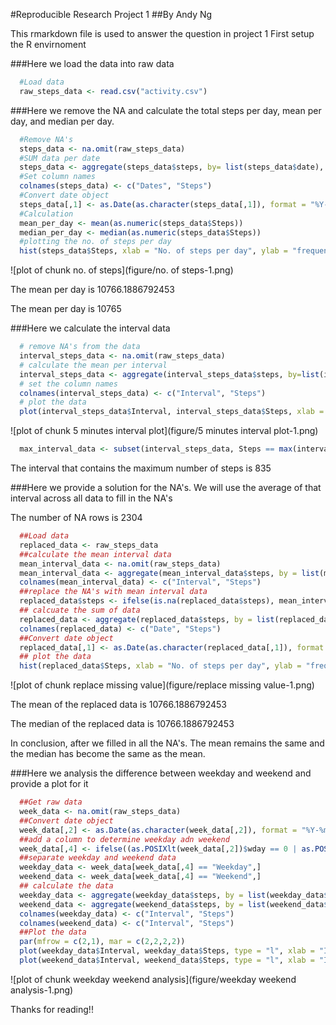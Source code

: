 #Reproducible Research Project 1
##By Andy Ng

This rmarkdown file is used to answer the question in project 1
First setup the R envirnoment


###Here we load the data into raw data

```r
  #Load data
  raw_steps_data <- read.csv("activity.csv")
```

###Here we remove the NA and calculate the total steps per day, mean per day, and median per day.

```r
  #Remove NA's
  steps_data <- na.omit(raw_steps_data)
  #SUM data per date
  steps_data <- aggregate(steps_data$steps, by= list(steps_data$date), FUN = sum)
  #Set column names
  colnames(steps_data) <- c("Dates", "Steps")
  #Convert date object
  steps_data[,1] <- as.Date(as.character(steps_data[,1]), format = "%Y-%m-%d")
  #Calculation
  mean_per_day <- mean(as.numeric(steps_data$Steps))
  median_per_day <- median(as.numeric(steps_data$Steps))
  #plotting the no. of steps per day
  hist(steps_data$Steps, xlab = "No. of steps per day", ylab = "frequency", main = "Histogram of no. of steps per day")
```

![plot of chunk no. of steps](figure/no. of steps-1.png)


The mean per day is 10766.1886792453

The mean per day is 10765

###Here we calculate the interval data

```r
  # remove NA's from the data
  interval_steps_data <- na.omit(raw_steps_data)
  # calculate the mean per interval
  interval_steps_data <- aggregate(interval_steps_data$steps, by=list(interval_steps_data$interval), FUN = mean)
  # set the column names
  colnames(interval_steps_data) <- c("Interval", "Steps")
  # plot the data
  plot(interval_steps_data$Interval, interval_steps_data$Steps, xlab = "Interval", ylab = "No. of steps", main = "Number of steps by interval across all days", type = "l")
```

![plot of chunk 5 minutes interval plot](figure/5 minutes interval plot-1.png)

```r
  max_interval_data <- subset(interval_steps_data, Steps == max(interval_steps_data$Steps))
```

The interval that contains the maximum number of steps is 835

###Here we provide a solution for the NA's. We will use the average of that interval across all data to fill in the NA's

The number of NA rows is 2304


```r
  ##Load data
  replaced_data <- raw_steps_data
  ##calculate the mean interval data
  mean_interval_data <- na.omit(raw_steps_data)
  mean_interval_data <- aggregate(mean_interval_data$steps, by = list(mean_interval_data$interval), FUN = mean)
  colnames(mean_interval_data) <- c("Interval", "Steps")
  ##replace the NA's with mean interval data
  replaced_data$steps <- ifelse(is.na(replaced_data$steps), mean_interval_data$Steps[mean_interval_data$Interval %in% replaced_data$interval], replaced_data$steps)
  ## calcuate the sum of data
  replaced_data <- aggregate(replaced_data$steps, by = list(replaced_data$date), FUN = sum)
  colnames(replaced_data) <- c("Date", "Steps")
  ##Convert date object
  replaced_data[,1] <- as.Date(as.character(replaced_data[,1]), format = "%Y-%m-%d")
  ## plot the data
  hist(replaced_data$Steps, xlab = "No. of steps per day", ylab = "frequency", main = "Histogram of no. of steps per day")
```

![plot of chunk replace missing value](figure/replace missing value-1.png)

The mean of the replaced data is 10766.1886792453

The median of the replaced data is 10766.1886792453

In conclusion, after we filled in all the NA's. The mean remains the same and the median has become the same as the mean.

###Here we analysis the difference between weekday and weekend and provide a plot for it


```r
  ##Get raw data
  week_data <- na.omit(raw_steps_data)
  ##Convert date object
  week_data[,2] <- as.Date(as.character(week_data[,2]), format = "%Y-%m-%d")
  ##add a column to determine weekday adn weekend
  week_data[,4] <- ifelse((as.POSIXlt(week_data[,2])$wday == 0 | as.POSIXlt(week_data[,2])$wday == 6), "Weekend", "Weekday")
  ##separate weekday and weekend data
  weekday_data <- week_data[week_data[,4] == "Weekday",]
  weekend_data <- week_data[week_data[,4] == "Weekend",]
  ## calculate the data
  weekday_data <- aggregate(weekday_data$steps, by = list(weekday_data$interval), FUN = mean)
  weekend_data <- aggregate(weekend_data$steps, by = list(weekend_data$interval), FUN = mean)
  colnames(weekday_data) <- c("Interval", "Steps")
  colnames(weekend_data) <- c("Interval", "Steps")
  ##Plot the data
  par(mfrow = c(2,1), mar = c(2,2,2,2))
  plot(weekday_data$Interval, weekday_data$Steps, type = "l", xlab = "Interval", ylab = "No. of steps", main = "Weekday Data")
  plot(weekend_data$Interval, weekend_data$Steps, type = "l", xlab = "Interval", ylab = "No. of steps", main = "Weekend Data")
```

![plot of chunk weekday weekend analysis](figure/weekday weekend analysis-1.png)

Thanks for reading!!
